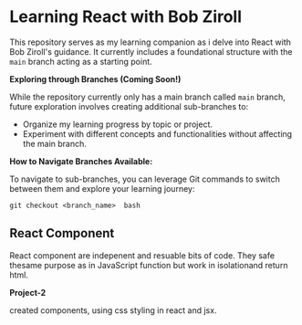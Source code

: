# Learning React with Bob Ziroll

This repository serves as my learning companion as i delve into React with Bob Ziroll's guidance. It currently includes a foundational structure with the `main` branch acting as a starting point.

**Exploring through Branches (Coming Soon!)**

While the repository currently only has a main branch called `main` branch, future exploration involves creating additional sub-branches to:

* Organize my learning progress by topic or project.
* Experiment with different concepts and functionalities without affecting the main branch.

**How to Navigate Branches Available:**

To navigate to sub-branches, you can leverage Git commands to switch between them and explore your learning journey:


```git checkout <branch_name>  bash```

## React Component

 React component are indepenent and resuable bits of code. They safe thesame purpose as in JavaScript function but work in isolationand return html.

 **Project-2**

 created components, using css styling in react and jsx.